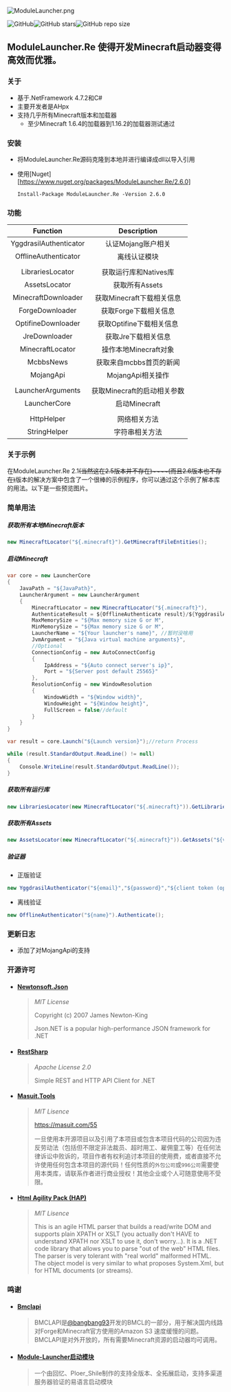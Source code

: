 ![ModuleLauncher.png](https://i.loli.net/2020/10/15/Pv5sotRSDkIGOwT.png)

![GitHub](https://img.shields.io/github/license/AHpxChina/ModuleLauncher.RE?logo=github&style=for-the-badge)![GitHub stars](https://img.shields.io/github/stars/AHpxChina/ModuleLauncher.RE?logo=github&style=for-the-badge)![GitHub repo size](https://img.shields.io/github/repo-size/AHpxChina/ModuleLauncher.RE?logo=github&style=for-the-badge)

ModuleLauncher.Re 使得开发Minecraft启动器变得高效而优雅。
---
### 关于

+ 基于.NetFramework 4.7.2和C#
+ 主要开发者是AHpx
+ 支持几乎所有Minecraft版本和加载器
  + 至少Minecraft 1.6.4的加载器到1.16.2的加载器测试通过

### 安装

+ 将ModuleLauncher.Re源码克隆到本地并进行编译成dll以导入引用

+ 使用[Nuget][https://www.nuget.org/packages/ModuleLauncher.Re/2.6.0]

  ```
  Install-Package ModuleLauncher.Re -Version 2.6.0
  ```

### 功能

|        Function        |         Description         |
| :--------------------: | :-------------------------: |
| YggdrasilAuthenticator |     认证Mojang账户相关      |
|  OfflineAuthenticator  |        离线认证模块         |
|                        |                             |
|    LibrariesLocator    |    获取运行库和Natives库    |
|     AssetsLocator      |       获取所有Assets        |
|  MinecraftDownloader   |  获取Minecraft下载相关信息  |
|    ForgeDownloader     |    获取Forge下载相关信息    |
|   OptifineDownloader   |  获取Optifine下载相关信息   |
|     JreDownloader      |     获取Jre下载相关信息     |
|    MinecraftLocator    |    操作本地Minecraft对象    |
|       McbbsNews        |   获取来自mcbbs首页的新闻   |
|       MojangApi        |      MojangApi相关操作      |
|                        |                             |
|   LauncherArguments    | 获取Minecraft的启动相关参数 |
|      LauncherCore      |        启动Minecraft        |
|                        |                             |
|       HttpHelper       |        网络相关方法         |
|      StringHelper      |       字符串相关方法        |

### 关于示例

在ModuleLauncher.Re 2.1~~(当然这在2.5版本并不存在)~~~~(而且2.6版本也不存在)~~版本的解决方案中包含了一个很棒的示例程序，你可以通过这个示例了解本库的用法。以下是一些预览图片。

### 简单用法

##### 获取所有本地Minecraft版本

```c#
new MinecraftLocator("${.minecraft}").GetMinecraftFileEntities();
```

##### 启动Minecraft

```c#
var core = new LauncherCore
{
	JavaPath = "${JavaPath}",
	LauncherArgument = new LauncherArgument
	{
		MinecraftLocator = new MinecraftLocator("${.minecraft}"),
		AuthenticateResult = ${OfflineAuthenticate result}/${YggdrasilAuthenticate result},
		MaxMemorySize = "${Max memory size G or M",
		MinMemorySize = "${Max memory size G or M",
		LauncherName = "${Your launcher's name}", //暂时没啥用
		JvmArgument = "${Java virtual machine arguments}",
		//Optional
		ConnectionConfig = new AutoConnectConfig
		{
		    IpAddress = "${Auto connect server's ip}",
		    Port = "${Server post default 25565}"
		},
		ResolutionConfig = new WindowResolution
		{
		    WindowWidth = "${Window width}",
		    WindowHeight = "${Window height}",
		    FullScreen = false//default
		}
	}
}

var result = core.Launch("${Launch version}");//return Process

while (result.StandardOutput.ReadLine() != null)
{
	Console.WriteLine(result.StandardOutput.ReadLine());
}
```

##### 获取所有运行库

```c#
new LibrariesLocator(new MinecraftLocator("${.minecraft}")).GetLibraries("${version name}");
```

##### 获取所有Assets

```c#
new AssetsLocator(new MinecraftLocator("${.minecraft}")).GetAssets("${version name}");
```

##### 验证器

+ 正版验证

```c#
new YggdrasilAuthenticator("${email}","${password}","${client token (optional)").Authenticate();
```

+ 离线验证

```c#
new OfflineAuthenticator("${name}").Authenticate();
```

### 更新日志

+ 添加了对MojangApi的支持

### 开源许可

+ #### [ Newtonsoft.Json](https://github.com/JamesNK/Newtonsoft.Json)

  > *MIT License*
  >
  > Copyright (c) 2007 James Newton-King
  >
  > Json.NET is a popular high-performance JSON framework for .NET

+ #### [RestSharp](https://github.com/restsharp/RestSharp)

  > *Apache License 2.0*
  >
  > Simple REST and HTTP API Client for .NET

+ #### [Masuit.Tools](https://github.com/ldqk/Masuit.Tools)

  > *MIT Lisence*
  >
  > https://masuit.com/55
  >
  > 一旦使用本开源项目以及引用了本项目或包含本项目代码的公司因为违反劳动法（包括但不限定非法裁员、超时用工、雇佣童工等）在任何法律诉讼中败诉的，项目作者有权利追讨本项目的使用费，或者直接不允许使用任何包含本项目的源代码！任何性质的`外包公司`或`996公司`需要使用本类库，请联系作者进行商业授权！其他企业或个人可随意使用不受限。
  
+ #### [Html Agility Pack (HAP)](https://github.com/zzzprojects/html-agility-pack)

  > *MIT Lisence*
  >
  > This is an agile HTML parser that builds a read/write DOM and supports plain XPATH or XSLT (you actually don't HAVE to understand XPATH nor XSLT to use it, don't worry...). It is a .NET code library that allows you to parse "out of the web" HTML files. The parser is very tolerant with "real world" malformed HTML. The object model is very similar to what proposes System.Xml, but for HTML documents (or streams).

### 鸣谢

+ #### [Bmclapi](https://bmclapidoc.bangbang93.com/)

  > BMCLAPI是[@bangbang93](http://weibo.com/bangbang93)开发的BMCL的一部分，用于解决国内线路对Forge和Minecraft官方使用的Amazon S3 速度缓慢的问题。BMCLAPI是对外开放的，所有需要Minecraft资源的启动器均可调用。
  
+ #### [Module-Launcher启动模块](https://www.mcbbs.net/thread-815868-1-1.html)

  > 一个由回忆、Ploer_Shile制作的支持全版本、全拓展启动，支持多渠道服务器验证的易语言启动模块
